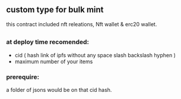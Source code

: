 ## custom type for bulk mint

this contract included nft releations, Nft wallet & erc20 wallet.

##

### at deploy time recomended: 
- cid ( hash link of ipfs without any space slash backslash hyphen )
- maximum number of your items

### prerequire:
a folder of jsons would be on that cid hash.
